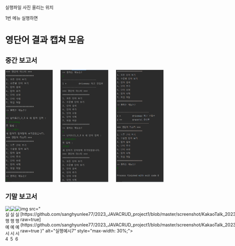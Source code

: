 
실행파일 사진 올리는 위치 

1번 메뉴 실행하면 
 # 영단어 결과 캡쳐 모음 

 ## 중간 보고서 
<div style="display: flex; justify-content: space-between;">
    <img src="https://github.com/sanghyunlee77/2023_JAVACRUD_project1/blob/master/screenshot/%EC%8B%A4%ED%94%84%EC%98%88%EC%8B%9C1.png?raw=true" alt="실행예시1" style="max-width: 30%;">
    <img src="https://github.com/sanghyunlee77/2023_JAVACRUD_project1/blob/master/screenshot/%EC%8B%A4%ED%94%84%EC%98%88%EC%8B%9C2.png?raw=true" alt="실행예시2" style="max-width: 30%;">
    <img src="https://github.com/sanghyunlee77/2023_JAVACRUD_project1/blob/master/screenshot/%EC%8B%A4%ED%94%84%EC%98%88%EC%8B%9C3.png?raw=true" alt="실행예시3" style="max-width: 30%;">
</div>


## 기말 보고서
<div style="display: flex; justify-content: space-between;">
    <img src="[https://github.com/sanghyunlee77/2023_JAVACRUD_project1/blob/master/screenshot/KakaoTalk_20230916_223149586.png?raw=true](https://github.com/sanghyunlee77/2023_JAVACRUD_project1/blob/master/screenshot/KakaoTalk_20230916_223149586.png?raw=true
)" alt="실행예시4" style="max-width: 30%;">
    <img src="[https://github.com/sanghyunlee77/2023_JAVACRUD_project1/blob/master/screenshot/KakaoTalk_20230916_223208187.png?raw=true](https://github.com/sanghyunlee77/2023_JAVACRUD_project1/blob/master/screenshot/KakaoTalk_20230916_223208187.png?raw=true
)" alt="실행예시5" style="max-width: 30%;">
    <img src="[https://github.com/sanghyunlee77/2023_JAVACRUD_project1/blob/master/screenshot/KakaoTalk_20230916_223231320.png?raw=true](https://github.com/sanghyunlee77/2023_JAVACRUD_project1/blob/master/screenshot/KakaoTalk_20230916_223231320.png?raw=true
)" alt="실행예시6" style="max-width: 30%;">
 img src="[https://github.com/sanghyunlee77/2023_JAVACRUD_project1/blob/master/screenshot/KakaoTalk_20230916_223149586.png?raw=true](https://github.com/sanghyunlee77/2023_JAVACRUD_project1/blob/master/screenshot/KakaoTalk_20230916_223256737.png?raw=true
)" alt="실행예시7" style="max-width: 30%;">
    <img src="[https://github.com/sanghyunlee77/2023_JAVACRUD_project1/blob/master/screenshot/KakaoTalk_20230916_223208187.png?raw=true](https://github.com/sanghyunlee77/2023_JAVACRUD_project1/blob/master/screenshot/KakaoTalk_20230916_223312563.png?raw=true
)" alt="실행예시8" style="max-width: 30%;">
    <img src="[https://github.com/sanghyunlee77/2023_JAVACRUD_project1/blob/master/screenshot/KakaoTalk_20230916_223231320.png?raw=true](https://github.com/sanghyunlee77/2023_JAVACRUD_project1/blob/master/screenshot/KakaoTalk_20230916_223331847.png?raw=true
)" alt="실행예시9" style="max-width: 30%;">
 <img src="[https://github.com/sanghyunlee77/2023_JAVACRUD_project1/blob/master/screenshot/KakaoTalk_20230916_223231320.png?raw=true](https://github.com/sanghyunlee77/2023_JAVACRUD_project1/blob/master/screenshot/KakaoTalk_20230916_223343378.png?raw=true)https://github.com/sanghyunlee77/2023_JAVACRUD_project1/blob/master/screenshot/KakaoTalk_20230916_223343378.png?raw=true" alt="실행예시10" style="max-width: 30%;">
</div>

